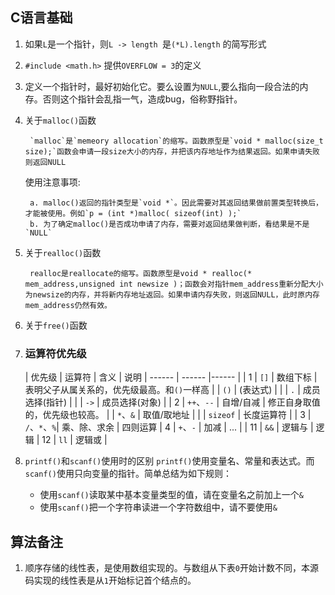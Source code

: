 ## C语言基础 ##
1. 如果`L`是一个指针，则`L -> length `是`(*L).length` 的简写形式
2. `#include <math.h>` 提供`OVERFLOW = 3`的定义
3. 定义一个指针时，最好初始化它。要么设置为`NULL`,要么指向一段合法的内存。否则这个指针会乱指一气，造成bug，俗称野指针。
4. 关于`malloc()`函数
	
		`malloc`是`memeory allocation`的缩写。函数原型是`void * malloc(size_t size);`函数会申请一段size大小的内存，并把该内存地址作为结果返回。如果申请失败则返回NULL
    使用注意事项:

	    a. malloc()返回的指针类型是`void *`。因此需要对其返回结果做前置类型转换后，才能被使用。例如`p = (int *)malloc( sizeof(int) );`
        b. 为了确定malloc()是否成功申请了内存，需要对返回结果做判断，看结果是不是`NULL` 
5. 关于`realloc()`函数
	
		realloc是reallocate的缩写。函数原型是void * realloc(* mem_address,unsigned int newsize )；函数会对指针mem_address重新分配大小为newsize的内存，并将新内存地址返回。如果申请内存失败，则返回NULL，此时原内存mem_address仍然有效。
6. 关于`free()`函数
7. 	
	### 运算符优先级

	| 优先级  | 运算符  | 含义 | 说明
	| ------ | ------ |------        |
    | 1      | `[]`   | 数组下标      | 表明父子从属关系的，优先级最高。和`()`一样高
    |        | `()`   | (表达式)      | 
	|        |  `.`   | 成员选择(指针) | 
    |        | `->`   | 成员选择(对象) | 
    | 2      | `++`、`--`  | 自增/自减     | 修正自身取值的，优先级也较高。
    |        | `*`、`&`    | 取值/取地址   | 
    |        | `sizeof` | 长度运算符    | 
    | 3      | `/`、`*`、`%`| 乘、除、求余 | 四则运算
    | 4      | `+`、`-`   | 加减
    | ...    |
	| 11     | `&&` | 逻辑与  | 逻辑
    | 12     | `ll` | 逻辑或  | 
8. `printf()`和`scanf()`使用时的区别
    `printf()`使用变量名、常量和表达式。而`scanf()`使用只向变量的指针。简单总结为如下规则：
    - 使用`scanf()`读取某中基本变量类型的值，请在变量名之前加上一个`&`
    - 使用`scanf()`把一个字符串读进一个字符数组中，请不要使用`&`

    


## 算法备注 ##

1. 顺序存储的线性表，是使用数组实现的。与数组从下表`0`开始计数不同，本源码实现的线性表是从`1`开始标记首个结点的。
